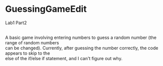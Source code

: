 # GuessingGameEdit
Lab1 Part2 <br/><br/>

A basic game involving entering numbers to guess a random number (the range of random numbers <br/> 
can be changed). Currently, after guessing the number correctly, the code appears to skip to the <br/>
else of the if/else if statement, and I can't figure out why.
